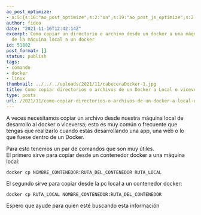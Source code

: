 ```yaml
---
ao_post_optimize:
- a:5:{s:16:"ao_post_optimize";s:2:"on";s:19:"ao_post_js_optimize";s:2:"on";s:20:"ao_post_css_optimize";s:2:"on";s:12:"ao_post_ccss";s:2:"on";s:16:"ao_post_lazyload";s:2:"on";}
author: fideo
date: "2021-11-16T12:42:14Z"
excerpt: Como copiar un directorio o archivo desde un docker a una máquina local o
  de la máquina local a un docker
id: 51882
post_format: []
status: publish
tags:
- comando
- docker
- linux
thumbnail: ../../../uploads/2021/11/cabeceraDocker-1.jpg
title: Como copiar directorios o archivos de un Docker a Local o viceversa
type: posts
url: /2021/11/como-copiar-directorios-o-archivos-de-un-docker-a-local-o-viceversa.html
---
```


A veces necesitamos copiar un archivo desde nuestra máquina local de desarrollo al docker o viceversa; esto es muy común o frecuente que tengas que realizarlo cuando estás desarrollando una app, una web o lo que fuese dentro de un Docker.

Para esto tenemos un par de comandos que son muy útiles.  
El primero sirve para copiar desde un contenedor docker a una máquina local:

```
docker cp NOMBRE_CONTENEDOR:RUTA_DEL_CONTENEDOR RUTA_LOCAL
```

El segundo sirve para copiar desde la pc local a un contenedor docker:

```
docker cp RUTA_LOCAL NOMBRE_CONTENEDOR:RUTA_DEL_CONTENEDOR
```

Espero que ayude para quien esté buscando esta información
